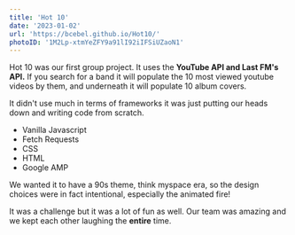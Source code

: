 ```yaml
---
title: 'Hot 10'
date: '2023-01-02'
url: 'https://bcebel.github.io/Hot10/'
photoID: '1M2Lp-xtmYeZFY9a91lI92iIFSiUZaoN1'
---
```


Hot 10 was our first group project.  It uses the **YouTube API and Last FM's API.**  If you search for a band it will populate the 10 most viewed youtube videos by them, and underneath it will populate 10 album covers.

It didn't use much in terms of frameworks it was just putting our heads down and writing code from scratch.  

- Vanilla Javascript
- Fetch Requests
- CSS
- HTML
- Google AMP

We wanted it to have a 90s theme, think myspace era, so the design choices were in fact intentional, especially the animated fire!

It was a challenge but it was a lot of fun as well.  Our team was amazing and we kept each other laughing the **entire** time.
